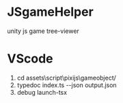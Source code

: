 # JSgameHelper
 unity js game tree-viewer
# VScode
1. cd assets\script\pixijs\gameobject/
1. typedoc index.ts --json output.json
2. debug launch-tsx